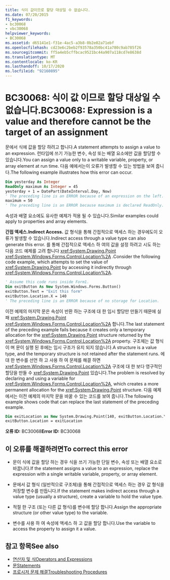 ```yaml
---
title: 식이 값이므로 할당 대상일 수 없습니다.
ms.date: 07/20/2015
f1_keywords:
- bc30068
- vbc30068
helpviewer_keywords:
- BC30068
ms.assetid: d65141e1-f31e-4ac5-a3b8-0b2e02a71ebf
ms.openlocfilehash: cd23e6c2beb2f93578a350bc41a780c9ab785f26
ms.sourcegitcommit: ff5a4eb5cffbcac9521bc44a907a118cd7e8638d
ms.translationtype: MT
ms.contentlocale: ko-KR
ms.lasthandoff: 10/17/2020
ms.locfileid: "92160895"
---
```

# <a name="bc30068-expression-is-a-value-and-therefore-cannot-be-the-target-of-an-assignment"></a><span data-ttu-id="cc3e0-102">BC30068: 식이 값 이므로 할당 대상일 수 없습니다.</span><span class="sxs-lookup"><span data-stu-id="cc3e0-102">BC30068: Expression is a value and therefore cannot be the target of an assignment</span></span>

<span data-ttu-id="cc3e0-103">문에서 식에 값을 할당 하려고 합니다.</span><span class="sxs-lookup"><span data-stu-id="cc3e0-103">A statement attempts to assign a value to an expression.</span></span> <span data-ttu-id="cc3e0-104">런타임에 쓰기 가능한 변수, 속성 또는 배열 요소에만 값을 할당할 수 있습니다.</span><span class="sxs-lookup"><span data-stu-id="cc3e0-104">You can assign a value only to a writable variable, property, or array element at run time.</span></span> <span data-ttu-id="cc3e0-105">다음 예에서는이 오류가 발생할 수 있는 방법을 보여 줍니다.</span><span class="sxs-lookup"><span data-stu-id="cc3e0-105">The following example illustrates how this error can occur.</span></span>

```vb
Dim yesterday As Integer
ReadOnly maximum As Integer = 45
yesterday + 1 = DatePart(DateInterval.Day, Now)
' The preceding line is an ERROR because of an expression on the left.
maximum = 50
' The preceding line is an ERROR because maximum is declared ReadOnly.
```

<span data-ttu-id="cc3e0-106">속성과 배열 요소에도 유사한 예제가 적용 될 수 있습니다.</span><span class="sxs-lookup"><span data-stu-id="cc3e0-106">Similar examples could apply to properties and array elements.</span></span>

<span data-ttu-id="cc3e0-107">**간접 액세스.**</span><span class="sxs-lookup"><span data-stu-id="cc3e0-107">**Indirect Access.**</span></span> <span data-ttu-id="cc3e0-108">값 형식을 통해 간접적으로 액세스 하는 경우에도이 오류가 발생할 수 있습니다.</span><span class="sxs-lookup"><span data-stu-id="cc3e0-108">Indirect access through a value type can also generate this error.</span></span> <span data-ttu-id="cc3e0-109">를 통해 간접적으로 액세스 하 여의 값을 설정 하려고 시도 하는 다음 코드 예제를 고려 합니다 <xref:System.Drawing.Point> <xref:System.Windows.Forms.Control.Location%2A> .</span><span class="sxs-lookup"><span data-stu-id="cc3e0-109">Consider the following code example, which attempts to set the value of <xref:System.Drawing.Point> by accessing it indirectly through <xref:System.Windows.Forms.Control.Location%2A>.</span></span>

```vb
' Assume this code runs inside Form1.
Dim exitButton As New System.Windows.Forms.Button()
exitButton.Text = "Exit this form"
exitButton.Location.X = 140
' The preceding line is an ERROR because of no storage for Location.
```

<span data-ttu-id="cc3e0-110">이전 예제의 마지막 문은 속성이 반환 하는 구조에 대 한 임시 할당만 만들기 때문에 실패 <xref:System.Drawing.Point> <xref:System.Windows.Forms.Control.Location%2A> 합니다.</span><span class="sxs-lookup"><span data-stu-id="cc3e0-110">The last statement of the preceding example fails because it creates only a temporary allocation for the <xref:System.Drawing.Point> structure returned by the <xref:System.Windows.Forms.Control.Location%2A> property.</span></span> <span data-ttu-id="cc3e0-111">구조체는 값 형식이 며 문이 실행 된 후에는 임시 구조가 유지 되지 않습니다.</span><span class="sxs-lookup"><span data-stu-id="cc3e0-111">A structure is a value type, and the temporary structure is not retained after the statement runs.</span></span> <span data-ttu-id="cc3e0-112">에 대 한 변수를 선언 하 고 사용 하 여 문제를 해결 하면 <xref:System.Windows.Forms.Control.Location%2A> 구조에 대 한 보다 영구적인 할당을 만들 수 <xref:System.Drawing.Point> 있습니다.</span><span class="sxs-lookup"><span data-stu-id="cc3e0-112">The problem is resolved by declaring and using a variable for <xref:System.Windows.Forms.Control.Location%2A>, which creates a more permanent allocation for the <xref:System.Drawing.Point> structure.</span></span> <span data-ttu-id="cc3e0-113">다음 예제에서는 이전 예제의 마지막 문을 바꿀 수 있는 코드를 보여 줍니다.</span><span class="sxs-lookup"><span data-stu-id="cc3e0-113">The following example shows code that can replace the last statement of the preceding example.</span></span>

```vb
Dim exitLocation as New System.Drawing.Point(140, exitButton.Location.Y)
exitButton.Location = exitLocation
```

<span data-ttu-id="cc3e0-114">**오류 ID:** BC30068</span><span class="sxs-lookup"><span data-stu-id="cc3e0-114">**Error ID:** BC30068</span></span>

## <a name="to-correct-this-error"></a><span data-ttu-id="cc3e0-115">이 오류를 해결하려면</span><span class="sxs-lookup"><span data-stu-id="cc3e0-115">To correct this error</span></span>

- <span data-ttu-id="cc3e0-116">문이 식에 값을 할당 하는 경우 식을 쓰기 가능한 단일 변수, 속성 또는 배열 요소로 바꿉니다.</span><span class="sxs-lookup"><span data-stu-id="cc3e0-116">If the statement assigns a value to an expression, replace the expression with a single writable variable, property, or array element.</span></span>

- <span data-ttu-id="cc3e0-117">문에서 값 형식 (일반적으로 구조체)을 통해 간접적으로 액세스 하는 경우 값 형식을 저장할 변수를 만듭니다.</span><span class="sxs-lookup"><span data-stu-id="cc3e0-117">If the statement makes indirect access through a value type (usually a structure), create a variable to hold the value type.</span></span>

- <span data-ttu-id="cc3e0-118">적절 한 구조 (또는 다른 값 형식)를 변수에 할당 합니다.</span><span class="sxs-lookup"><span data-stu-id="cc3e0-118">Assign the appropriate structure (or other value type) to the variable.</span></span>

- <span data-ttu-id="cc3e0-119">변수를 사용 하 여 속성에 액세스 하 고 값을 할당 합니다.</span><span class="sxs-lookup"><span data-stu-id="cc3e0-119">Use the variable to access the property to assign it a value.</span></span>

## <a name="see-also"></a><span data-ttu-id="cc3e0-120">참고 항목</span><span class="sxs-lookup"><span data-stu-id="cc3e0-120">See also</span></span>

- [<span data-ttu-id="cc3e0-121">연산자 및 식</span><span class="sxs-lookup"><span data-stu-id="cc3e0-121">Operators and Expressions</span></span>](../../programming-guide/language-features/operators-and-expressions/index.md)
- [<span data-ttu-id="cc3e0-122">문</span><span class="sxs-lookup"><span data-stu-id="cc3e0-122">Statements</span></span>](../../programming-guide/language-features/statements.md)
- [<span data-ttu-id="cc3e0-123">프로시저 문제 해결</span><span class="sxs-lookup"><span data-stu-id="cc3e0-123">Troubleshooting Procedures</span></span>](../../programming-guide/language-features/procedures/troubleshooting-procedures.md)
